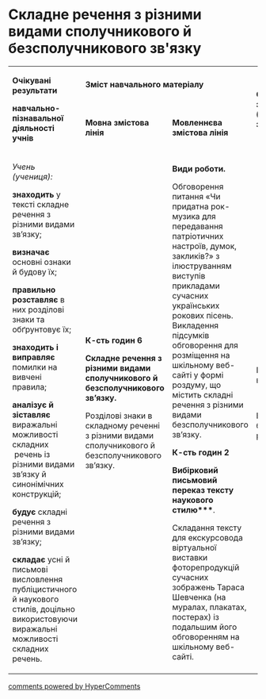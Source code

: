 <div id="hypercomments_widget" class="js-hypercomments-widget invisible"></div>

# Складне речення з різними видами сполучникового й безсполучникового зв'язку


<table>
<tbody>
<tr>
<td rowspan="2">
<p><strong>Очікувані результати</strong></p>
<p><strong>навчально-пізнавальної діяльності учнів</strong></p>
</td>
<td colspan="2">
<p><strong>Зміст навчального матеріалу</strong></p>
</td>
<td rowspan="2">
<p><strong>Соціокультурна змістова лінія (наскрізні змістові лінії)</strong></p>
</td>
<td rowspan="2">
<p><strong>Діяльнісна змістова лінія (компетентності)</strong></p>
</td>
</tr>
<tr>
<td>
<p><strong>Мовна змістова лінія &nbsp;</strong></p>
</td>
<td>
<p><strong>Мовленнєва змістова лінія </strong></p>
</td>
</tr>
<tr>
<td>
<p><em><span>Учень (учениця):</span></em></p>
<p><strong>знаходить </strong><span>у тексті складне речення з різними видами зв&rsquo;язку; </span></p>
<p><strong>визначає</strong><span> основні ознаки й будову їх;</span></p>
<p><strong>правильно розставляє</strong><span> в них розділові знаки та обґрунтовує їх; </span></p>
<p><strong>знаходить і виправляє</strong><span> помилки на вивчені правила;</span></p>
<p><strong>аналізує й</strong> <strong>зіставляє</strong><span> виражальні можливості складних &nbsp;речень із різними видами зв&rsquo;язку й синонімічних конструкцій; </span></p>
<p><strong>будує </strong><span>складні речення з різними видами зв&rsquo;язку;</span></p>
<p><strong>складає </strong><span>усні й письмові</span> <span>висловлення публіцистичного й наукового стилів, доцільно використовуючи виражальні можливості складних речень.</span></p>
</td>
<td>
<p><strong>К-сть годин 6</strong></p>
<p><strong>Складне речення з різними видами сполучникового й безсполучникового зв&rsquo;язку.</strong></p>
<p><span>Розділові знаки в складному реченні з різними видами сполучникового й безсполучникового зв&rsquo;язку.</span></p>
<br /><br /></td>
<td>
<p><strong>Види роботи.</strong></p>
<p><span>Обговорення питання &laquo;Чи придатна рок-музика для передавання патріотичних настроїв, думок, закликів?&raquo; з ілюструванням виступів прикладами сучасних українських рокових пісень. Викладення підсумків обговорення для розміщення на шкільному веб-сайті у&nbsp;формі роздуму, що містить складні речення з різними видами безсполучникового зв&rsquo;язку.</span></p>
<p><strong>К-сть годин 2</strong></p>
<p><strong>Вибірковий письмовий переказ тексту наукового стилю***</strong><span>. </span></p>
<p><span>Складання тексту для екскурсовода віртуальної виставки фоторепродукцій сучасних зображень Тараса Шевченка (на муралах, плакатах, постерах) із подальшим його обговоренням на шкільному веб-сайті.</span></p>
</td>
<td>
<p><span>Громадянська відповідальність </span></p>
<br />
<p><span>Екологічна безпека і сталий розвиток </span></p>
<br /><br /></td>
<td>
<p><strong>СДМ</strong></p>
<p><strong>СГК</strong></p>
<p><strong>ЗКК</strong></p>
<p><strong>УВВЖ</strong></p>
<p><strong>КПНТ</strong></p>
<p><strong>ІКК</strong></p>
</td>
</tr>
</tbody>
</table>

<div class="js-hypercomments-container">
<a href="http://hypercomments.com" class="hc-link" title="comments widget">comments powered by HyperComments</a>
</div>